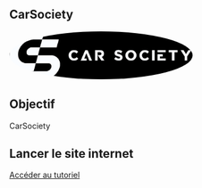 ## CarSociety

<div>
  <a href="url"><img src="img/CarSocietyBanner.png" width="65%" style="border-radius:50%"></a>
</div>

## Objectif

CarSociety 

## Lancer le site internet
[Accéder au tutoriel](docs/run_website.md)
